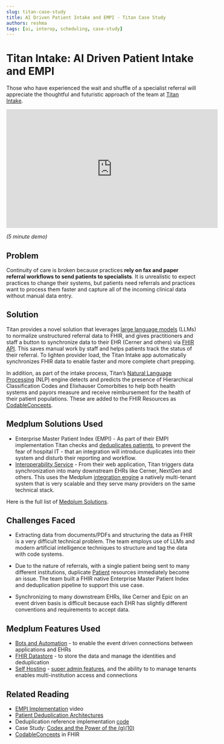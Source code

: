 ```yaml
---
slug: titan-case-study
title: AI Driven Patient Intake and EMPI - Titan Case Study
authors: reshma
tags: [ai, interop, scheduling, case-study]
---
```


# Titan Intake: AI Driven Patient Intake and EMPI

Those who have experienced the wait and shuffle of a specialist referral will appreciate the thoughtful and futuristic approach of the team at [Titan Intake](https://www.titanintake.com/).

<!-- truncate -->

<iframe width="560" height="315" src="https://www.youtube.com/embed/sy3YKRFyPII?start=0" title="YouTube video player" frameborder="0" allow="accelerometer; autoplay; clipboard-write; encrypted-media; gyroscope; picture-in-picture" allowfullscreen></iframe>

_(5 minute demo)_

## Problem

Continuity of care is broken because practices **rely on fax and paper referral workflows to send patients to specialists**. It is unrealistic to expect practices to change their systems, but patients need referrals and practices want to process them faster and capture all of the incoming clinical data without manual data entry.

## Solution

Titan provides a novel solution that leverages [large language models](https://en.wikipedia.org/wiki/Large_language_model) (LLMs) to normalize unstructured referral data to FHIR, and gives practitioners and staff a button to synchronize data to their EHR (Cerner and others) via [FHIR API](/docs/api). This saves manual work by staff and helps patients track the status of their referral. To lighten provider load, the Titan Intake app automatically synchronizes FHIR data to enable faster and more complete chart prepping.

In addition, as part of the intake process, Titan’s [Natural Language Processing](https://en.wikipedia.org/wiki/Natural_language_processing) (NLP) engine detects and predicts the presence of Hierarchical Classification Codes and Elixhauser Comorbities to help both health systems and payors measure and receive reimbursement for the health of their patient populations. These are added to the FHIR Resources as [CodableConcepts](/blog/demystifying-fhir-systems#codeableconcepts).

## Medplum Solutions Used

- Enterprise Master Patient Index (EMPI) - As part of their EMPI implementation Titan checks and [deduplicates patients](/docs/fhir-datastore/patient-deduplication), to prevent the fear of hospital IT - that an integration will introduce duplicates into their system and disturb their reporting and workflow.
- [Interoperability Service](/products/integration) - From their web application, Titan triggers data synchronization into many downstream EHRs like Cerner, NextGen and others. This uses the Medplum [integration engine](/products/integration) a natively multi-tenant system that is very scalable and they serve many providers on the same technical stack.

Here is the full list of [Medplum Solutions](/solutions).

## Challenges Faced

- Extracting data from documents/PDFs and structuring the data as FHIR is a very difficult technical problem. The team employs use of LLMs and modern artificial intelligence techniques to structure and tag the data with code systems.

- Due to the nature of referrals, with a single patient being sent to many different institutions, duplicate [Patient](/docs/api/fhir/resources/patient) resources immediately become an issue. The team built a FHIR native Enterprise Master Patient Index and deduplication pipeline to support this use case.

- Synchronizing to many downstream EHRs, like Cerner and Epic on an event driven basis is difficult because each EHR has slightly different conventions and requirements to accept data.

## Medplum Features Used

- [Bots and Automation](/docs/bots/bot-basics) - to enable the event driven connections between applications and EHRs
- [FHIR Datastore](/docs/fhir-datastore) - to store the data and manage the identities and deduplication
- [Self Hosting](/docs/self-hosting) - [super admin features](/docs/self-hosting/super-admin-guide), and the ability to to manage tenants enables multi-institution access and connections

## Related Reading

- [EMPI Implementation](/blog/empi-implementation) video
- [Patient Deduplication Architectures](/docs/fhir-datastore/patient-deduplication)
- Deduplication reference implementation [code](https://github.com/medplum/medplum/tree/main/examples/medplum-demo-bots/src/deduplication)
- Case Study: [Codex and the Power of the (g)(10)](/blog/codex-and-the-power-of-g10)
- [CodableConcepts](/blog/demystifying-fhir-systems#codeableconcepts) in FHIR

